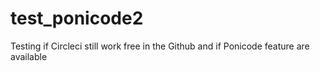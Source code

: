 # test_ponicode2
Testing if Circleci still work free in the Github and if Ponicode feature are available
